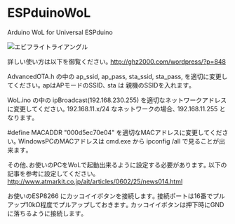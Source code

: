# ESPduinoWoL
Arduino WoL for Universal ESPduino

![エビフライトライアングル](https://i0.wp.com/ghz2000.com/wordpress/wp-content/uploads/2017/03/IMG_6899.jpg?resize=650%2C488 "サンプル")

詳しい使い方は以下を御覧ください｡
http://ghz2000.com/wordpress/?p=848


AdvancedOTA.h の中の ap_ssid, ap_pass, sta_ssid, sta_pass, を適切に変更してください｡
apはAPモードのSSID､ sta は 親機のSSIDを入れます｡

WoL.ino の中の ipBroadcast(192.168.230.255) を適切なネットワークアドレスに変更してください｡
192.168.11.x/24 なネットワークの場合､ 192.168.11.255 となります｡

#define MACADDR "000d5ec70e04" を適切なMACアドレスに変更してください｡
WindowsPCのMACアドレスは cmd.exe から ipconfig /all で見ることが出来ます｡

その他､お使いのPCをWoLで起動出来るように設定する必要があります｡
以下の記事を参考に設定してください｡
http://www.atmarkit.co.jp/ait/articles/0602/25/news014.html

お使いのESP8266 にカッコイイボタンを接続します｡
接続ポートは16番でプルアップ10kΩ程度でプルアップしておきます｡
カッコイイボタンは押下時にGNDに落ちるように接続します｡
